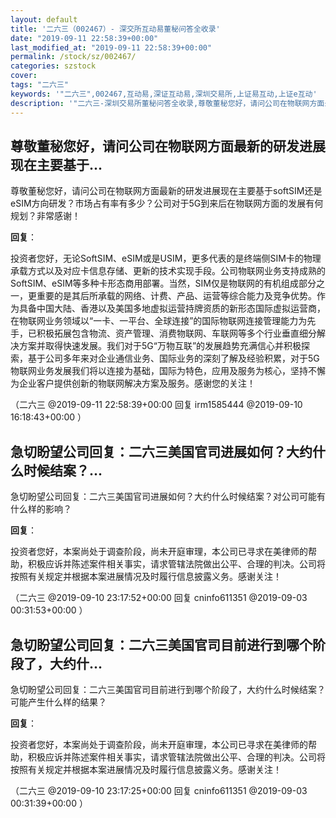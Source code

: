 ```yaml
---
layout: default
title: '二六三（002467）- 深交所互动易董秘问答全收录'
date: "2019-09-11 22:58:39+00:00"
last_modified_at: "2019-09-11 22:58:39+00:00"
permalink: /stock/sz/002467/
categories: szstock
cover: 
tags: "二六三"
keywords: '"二六三",002467,互动易,深证互动易,深圳交易所,上证易互动,上证e互动'
description: '"二六三-深圳交易所董秘问答全收录,尊敬董秘您好，请问公司在物联网方面最新的研发进展现在主要基于softSIM还是eSIM方向研发？市场占有率有多少？公司对于5G到来后在物联网方面的发展有何规划？非常感谢！"'
---
```


## 尊敬董秘您好，请问公司在物联网方面最新的研发进展现在主要基于...

尊敬董秘您好，请问公司在物联网方面最新的研发进展现在主要基于softSIM还是eSIM方向研发？市场占有率有多少？公司对于5G到来后在物联网方面的发展有何规划？非常感谢！

**回复**：

投资者您好，无论SoftSIM、eSIM或是USIM，更多代表的是终端侧SIM卡的物理承载方式以及对应卡信息存储、更新的技术实现手段。公司物联网业务支持成熟的SoftSIM、eSIM等多种卡形态商用部署。当然，SIM仅是物联网的有机组成部分之一，更重要的是其后所承载的网络、计费、产品、运营等综合能力及竞争优势。作为具备中国大陆、香港以及美国多地虚拟运营持牌资质的新形态国际虚拟运营商，在物联网业务领域以“一卡、一平台、全球连接”的国际物联网连接管理能力为先手，已积极拓展包含物流、资产管理、消费物联网、车联网等多个行业垂直细分解决方案并取得快速发展。我们对于5G“万物互联”的发展趋势充满信心并积极探索，基于公司多年来对企业通信业务、国际业务的深刻了解及经验积累，对于5G物联网业务发展我们将以连接为基础，国际为特色，应用及服务为核心，坚持不懈为企业客户提供创新的物联网解决方案及服务。感谢您的关注！ 

（二六三  @2019-09-11 22:58:39+00:00 回复 irm1585444  @2019-09-10 16:18:43+00:00 ）

## 急切盼望公司回复：二六三美国官司进展如何？大约什么时候结案？...

急切盼望公司回复：二六三美国官司进展如何？大约什么时候结案？对公司可能有什么样的影响？

**回复**：

投资者您好，本案尚处于调查阶段，尚未开庭审理，本公司已寻求在美律师的帮助，积极应诉并陈述案件相关事实，请求管辖法院做出公平、合理的判决。公司将按照有关规定并根据本案进展情况及时履行信息披露义务。感谢关注！ 

（二六三  @2019-09-10 23:17:52+00:00 回复 cninfo611351  @2019-09-03 00:31:53+00:00 ）

## 急切盼望公司回复：二六三美国官司目前进行到哪个阶段了，大约什...

急切盼望公司回复：二六三美国官司目前进行到哪个阶段了，大约什么时候结案？可能产生什么样的结果？

**回复**：

投资者您好，本案尚处于调查阶段，尚未开庭审理，本公司已寻求在美律师的帮助，积极应诉并陈述案件相关事实，请求管辖法院做出公平、合理的判决。公司将按照有关规定并根据本案进展情况及时履行信息披露义务。感谢关注！ 

（二六三  @2019-09-10 23:17:25+00:00 回复 cninfo611351  @2019-09-03 00:31:39+00:00 ）

